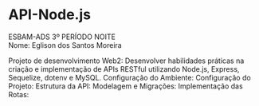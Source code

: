 # API-Node.js
ESBAM-ADS 3º PERÍODO NOITE   
Nome: Eglison dos Santos Moreira

Projeto de desenvolvimento Web2: Desenvolver habilidades práticas na criação e 
implementação de APIs RESTful utilizando Node.js, Express, Sequelize, dotenv e MySQL.
Configuração do Ambiente: 
Configuração do Projeto:
Estrutura da API:
Modelagem e Migrações:
Implementação das Rotas:
